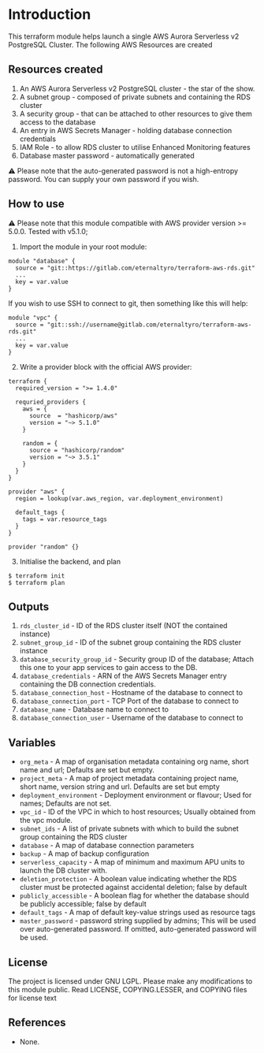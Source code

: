 # Introduction

This terraform module helps launch a single AWS Aurora Serverless v2 PostgreSQL Cluster. The following AWS Resources are created

## Resources created

1. An AWS Aurora Serverless v2 PostgreSQL cluster - the star of the show.
2. A subnet group - composed of private subnets and containing the RDS cluster
3. A security group - that can be attached to other resources to give them access to the database
4. An entry in AWS Secrets Manager - holding database connection credentials
5. IAM Role - to allow RDS cluster to utilise Enhanced Monitoring features
5. Database master password - automatically generated 

:warning: Please note that the auto-generated password is not a high-entropy password. You can supply your own password if you wish.

## How to use

:warning: Please note that this module compatible with AWS provider version >= 5.0.0. Tested with v5.1.0;

1. Import the module in your root module:

```
module "database" {
  source = "git::https://gitlab.com/eternaltyro/terraform-aws-rds.git"
  ...
  key = var.value
}
```

If you wish to use SSH to connect to git, then something like this will help:

```
module "vpc" {
  source = "git::ssh://username@gitlab.com/eternaltyro/terraform-aws-rds.git"
  ...
  key = var.value
}
```

2. Write a provider block with the official AWS provider:

```
terraform {
  required_version = ">= 1.4.0"

  requried_providers {
    aws = {
      source  = "hashicorp/aws"
      version = "~> 5.1.0"
    }

    random = {
      source = "hashicorp/random"
      version = "~> 3.5.1"
    }
  }
}

provider "aws" {
  region = lookup(var.aws_region, var.deployment_environment)

  default_tags {
    tags = var.resource_tags
  }
}

provider "random" {}
```

3. Initialise the backend, and plan

```
$ terraform init
$ terraform plan
```
## Outputs

1. `rds_cluster_id` - ID of the RDS cluster itself (NOT the contained instance)
2. `subnet_group_id` - ID of the subnet group containing the RDS cluster instance
3. `database_security_group_id` - Security group ID of the database; Attach this one to your app services to gain access to the DB.
4. `database_credentials` - ARN of the AWS Secrets Manager entry containing the DB connection credentials.
5. `database_connection_host` - Hostname of the database to connect to
6. `database_connection_port` - TCP Port of the database to connect to
7. `database_name` - Database name to connect to
8. `database_connection_user` - Username of the database to connect to

## Variables

- `org_meta` - A map of organisation metadata containing org name, short name and url; Defaults are set but empty.
- `project_meta` - A map of project metadata containing project name, short name, version string and url. Defaults are set but empty
- `deployment_environment` - Deployment environment or flavour; Used for names; Defaults are not set.
- `vpc_id` - ID of the VPC in which to host resources; Usually obtained from the vpc module.
- `subnet_ids` - A list of private subnets with which to build the subnet group containing the RDS cluster
- `database` - A map of database connection parameters
- `backup` - A map of backup configuration
- `serverless_capacity` - A map of minimum and maximum APU units to launch the DB cluster with.
- `deletion_protection` - A boolean value indicating whether the RDS cluster must be protected against accidental deletion; false by default
- `publicly_accessible` - A boolean flag for whether the database should be publicly accessible; false by default
- `default_tags` - A map of default key-value strings used as resource tags
- `master_password` - password string supplied by admins; This will be used over auto-generated password. If omitted, auto-generated password will be used.

## License

The project is licensed under GNU LGPL. Please make any modifications to this module public. Read LICENSE, COPYING.LESSER, and COPYING files for license text

## References

- None.
